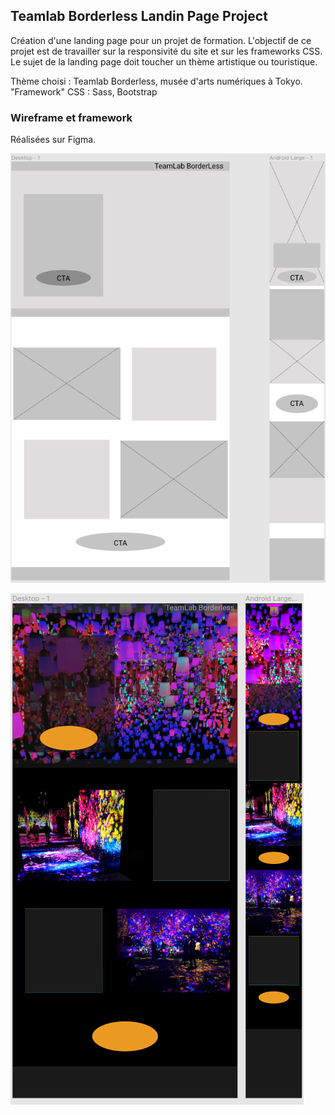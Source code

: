 ## Teamlab Borderless Landin Page Project

Création d'une landing page pour un projet de formation. L'objectif de ce projet est de travailler sur la responsivité du site et sur les frameworks CSS.
Le sujet de la landing page doit toucher un thème artistique ou touristique.

Thème choisi : Teamlab Borderless, musée d'arts numériques à Tokyo.
"Framework" CSS : Sass, Bootstrap

### Wireframe et framework

Réalisées sur Figma.

![wireframe phone et desktop](wireframe_maquette/wireframe.png)

![maquette phone et desktop](wireframe_maquette/maquettes.png)
